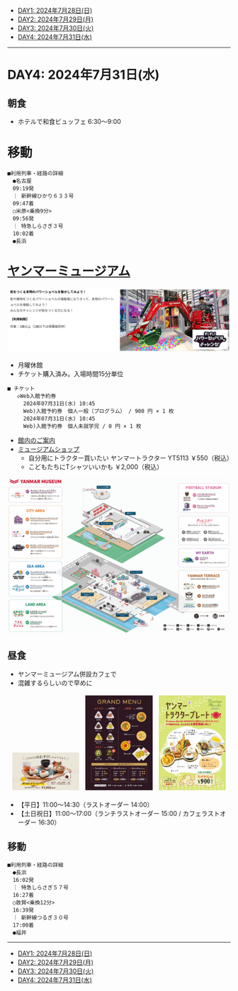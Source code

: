 - [DAY1: 2024年7月28日(日)](day1.md)
- [DAY2: 2024年7月29日(月)](day2.md)
- [DAY3: 2024年7月30日(火)](day3.md)
- [DAY4: 2024年7月31日(水)](day4.md)

---

# DAY4: 2024年7月31日(水)

## 朝食

- ホテルで和食ビュッフェ 6:30～9:00

# 移動

```
■利用列車・経路の詳細
　●名古屋
　09:19発
　｜ 新幹線ひかり６３３号
　09:47着
　○米原<乗換9分>
　09:56発
　｜ 特急しらさぎ３号
　10:02着
　●長浜
```

# [ヤンマーミュージアム](https://www.yanmar.com/jp/museum/)

![alt text](image-13.png)

- 月曜休館
- チケット購入済み。入場時間15分単位

```
■ チケット
   ◇Web入館予約券
     2024年07月31日(水) 10:45
     Web)入館予約券　個人一般（プログラム） / 900 円 × 1 枚
     2024年07月31日(水) 10:45
     Web)入館予約券　個人未就学児 / 0 円 × 1 枚
```

- [館内のご案内](https://www.yanmar.com/jp/museum/facilities/guide.html)
- [ミュージアムショップ](https://www.yanmar.com/jp/museum/facilities/museum_shop.html)
    - 自分用にトラクター買いたい ヤンマートラクター YT5113 ￥550（税込）
    - こどもたちにTシャツいいかも ￥2,000（税込）

![alt text](image-12.png)

## 昼食

- ヤンマーミュージアム併設カフェで
- 混雑するらしいので早めに

<div style="text-align: center;">
    <img src="image-2.png" alt="ヤンマーミュージアム" style="width: 30%; margin: 1%; display: inline-block;">
    <img src="image-3.png" alt="ヤンマーミュージアム" style="width: 30%; margin: 1%; display: inline-block;">
    <img src="image-4.png" alt="ヤンマーミュージアム" style="width: 30%; margin: 1%; display: inline-block;">
</div>

- 【平日】11:00～14:30（ラストオーダー 14:00）
- 【土日祝日】11:00～17:00（ランチラストオーダー 15:00 / カフェラストオーダー 16:30）


## 移動

```
■利用列車・経路の詳細
　●長浜
　16:02発
　｜ 特急しらさぎ５７号
　16:27着
　○敦賀<乗換12分>
　16:39発
　｜ 新幹線つるぎ３０号
　17:00着
　●福井
```

---

- [DAY1: 2024年7月28日(日)](day1.md)
- [DAY2: 2024年7月29日(月)](day2.md)
- [DAY3: 2024年7月30日(火)](day3.md)
- [DAY4: 2024年7月31日(水)](day4.md)